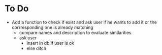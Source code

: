 # To Do

+ Add a function to check if exist and ask user if he wants to add it or the corrresponding one is already matching
	+ compare names and description to evaluate similarities
	+ ask user
		+ insert in db if user is ok
		+ else ditch